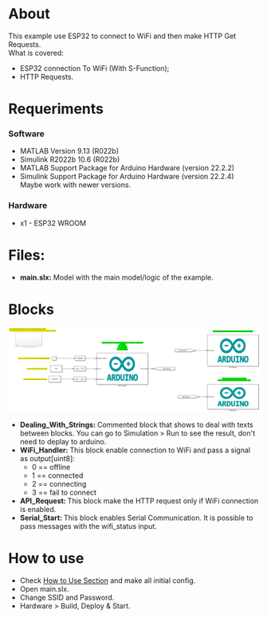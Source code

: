 # About

This example use ESP32 to connect to WiFi and then make HTTP Get Requests.
<br> What is covered:

- ESP32 connection To WiFi (With S-Function);
- HTTP Requests.

# Requeriments

### Software

- MATLAB Version 9.13 (R022b)
- Simulink R2022b 10.6 (R022b)
- MATLAB Support Package for Arduino Hardware (version 22.2.2)
- Simulink Support Package for Arduino Hardware (version 22.2.4)
  <br> Maybe work with newer versions.

### Hardware

- x1 - ESP32 WROOM

# Files:

- <b>main.slx:</b> Model with the main model/logic of the example.

# Blocks

<img src="./imgs/01.png"   />

- <b>Dealing_With_Strings: </b> Commented block that shows to deal with texts between blocks.
  You can go to Simulation > Run to see the result, don't need to deplay to arduino.
- <b>WiFi_Handler: </b> This block enable connection to WiFi and pass a signal as output[uint8]:
  - 0 == offline
  - 1 == connected
  - 2 == connecting
  - 3 == fail to connect
- <b>API_Request: </b> This block make the HTTP request only if WiFi connection is enabled.
- <b>Serial_Start: </b> This block enables Serial Communication.
  It is possible to pass messages with the wifi_status input.

# How to use

- Check [How to Use Section](../how_to_use/) and make all initial config.
- Open main.slx.
- Change SSID and Password.
- Hardware > Build, Deploy & Start.
